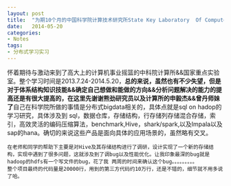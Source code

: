 ```yaml
---
layout: post
title:  "为期10个月的中国科学院计算技术研究所State Key Laboratory  Of Computer Architecture System  Laboratory生活"
date:   2014-05-20
categories: 
- Notes 
tags:
- 分布式学习实习
---
```

怀着期待与激动来到了高大上的计算机事业摇篮的中科院计算所&&国家重点实验室。整个学习时间是2013.7.24-2014.5.20，**总的来说，虽然也有不少失望，但是对于体系结构知识技能&&确定自己想做和能做的方向&&分析问题解决的能力的提高还是有很大提高的，在这里先谢谢熊劲研究员以及计算所的申毅杰&&曾丹师妹了**自己在科学院所做的事情是分布式bigdata相关的，具体点就是sql on hadop的学习研究，具体涉及到 sql，数据仓库，存储结构，行存储列存储混合存储，索引，高效灵活的编码压缩算法，benchmark,Hive，shark/spark,以及Impala以及sap的hana。确切的来说这些产品是面向具体的应用场景的，虽然略有交叉。
  
    在老师和同学的帮助下主要是对Hive及其存储结构进行了调研，设计实现了一个新的存储结构，实现中遇到了很多问题，这就涉及到了调bug以及性能优化。让我印象最深的bug就是hadoop的hdfs有一个写文件的bug，花了我 两周的时间来确认这个bug。。。。。。。。。
    整个项目最终的代码量是20000行，用到的第三方代码约10万行，还是不错的，细节就不用多说了哈。
 

